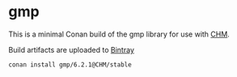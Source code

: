 # gmp

This is a minimal Conan build of the gmp library for use with [CHM](https://github.com/Chrismarsh/CHM). 

Build artifacts are uploaded to [Bintray](https://bintray.com/chrismarsh/CHM)


```
conan install gmp/6.2.1@CHM/stable
```

